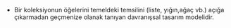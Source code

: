 * Bir koleksiyonun öğelerini temeldeki temsilini (liste, yığın,ağaç vb.) açığa çıkarmadan geçmenize olanak tanıyan davranışsal tasarım modelidir.
